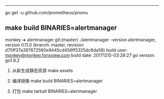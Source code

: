 ---
go get -u github.com/prometheus/promu

make build BINARIES=alertmanager
------
monkey ➜  alertmanager git:(master) ./alertmanager -version
alertmanager, version 0.11.0 (branch: master, revision: d75ff37a387672560e9445cd456ff5325dc6da58)
  build user:       monkey@monkey.fonsview.com
  build date:       20171215-03:28:27
  go version:       go1.9.2


1. 从新生成静态资源
make assets

2. 编译镜像
make build BINARIES=alertmanager

3. 打包
make tarball BINARIES=alertmanager